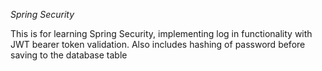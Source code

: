 *Spring Security*

This is for learning Spring Security, implementing log in functionality with JWT bearer token validation. Also includes hashing of password before saving to the database table
